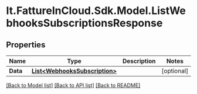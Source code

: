 # It.FattureInCloud.Sdk.Model.ListWebhooksSubscriptionsResponse

## Properties

Name | Type | Description | Notes
------------ | ------------- | ------------- | -------------
**Data** | [**List&lt;WebhooksSubscription&gt;**](WebhooksSubscription.md) |  | [optional] 

[[Back to Model list]](../README.md#documentation-for-models) [[Back to API list]](../README.md#documentation-for-api-endpoints) [[Back to README]](../README.md)

